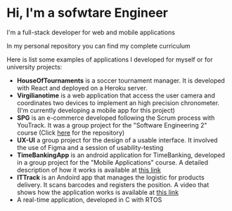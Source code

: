 # Hi, I'm a sofwtare Engineer

I'm a full-stack developer for web and mobile applications

In my personal repository you can find my complete curriculum

Here is list some examples of applications I developed for myself or for university projects:

* **HouseOfTournaments** is a soccer tournament manager. It is developed with React and deployed on a Heroku server.
* **Virgilianotime** is a web application that access the user camera and coordinates two devices to implement an high precision chronometer. (I'm currently developing a mobile app for this project)
* **SPG** is an e-commerce developed following the Scrum process with YouTrack. It was a group project for the "Software Engineering 2" course (Click [here](https://github.com/SE-P10/SPG) for the repository)
* **UX-UI** a group project for the design of a usable interface. It involved the use of Figma and a session of usability-testing
* **TimeBankingApp** is an android application for TimeBanking, developed in a group project for the "Mobile Applications" course. A detailed description of how it works is available at [this link](https://youtu.be/08Z4RJYTn7Q)
* **ITTrack** is an Andoird app that manages the logistic for products delivery. It scans barcodes and registers the position. A video that shows how the application works is available at [this link](https://youtu.be/ZYBg3AJLbC8)
* A real-time application, developed in C with RTOS
  
